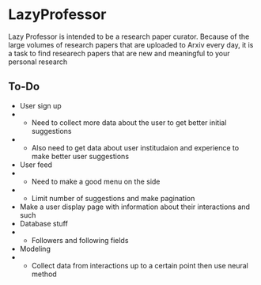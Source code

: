 # LazyProfessor
Lazy Professor is intended to be a research paper curator. Because of the large volumes of research papers that are uploaded to Arxiv every day, it is a task to find researech papers that are new and meaningful to your personal research


## To-Do
- User sign up
- - Need to collect more data about the user to get better initial suggestions
- - Also need to get data about user institudaion and experience to make better user suggestions
- User feed 
- - Need to make a good menu on the side
- - Limit number of suggestions and make pagination
- Make a user display page with information about their interactions and such
- Database stuff
- - Followers and following fields
- Modeling 
- - Collect data from interactions up to a certain point then use neural method
